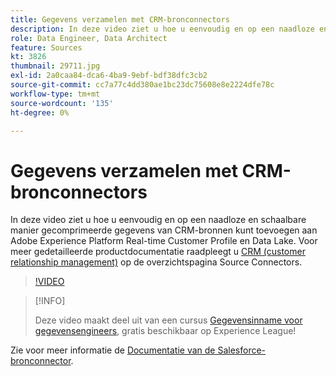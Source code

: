 ```yaml
---
title: Gegevens verzamelen met CRM-bronconnectors
description: In deze video ziet u hoe u eenvoudig en op een naadloze en schaalbare manier gecomprimeerde gegevens van CRM-bronnen kunt toevoegen aan Adobe Experience Platform Real-time Customer Profile en Data Lake.
role: Data Engineer, Data Architect
feature: Sources
kt: 3826
thumbnail: 29711.jpg
exl-id: 2a0caa84-dca6-4ba9-9ebf-bdf38dfc3cb2
source-git-commit: cc7a77c4dd380ae1bc23dc75608e8e2224dfe78c
workflow-type: tm+mt
source-wordcount: '135'
ht-degree: 0%

---
```


# Gegevens verzamelen met CRM-bronconnectors

In deze video ziet u hoe u eenvoudig en op een naadloze en schaalbare manier gecomprimeerde gegevens van CRM-bronnen kunt toevoegen aan Adobe Experience Platform Real-time Customer Profile en Data Lake. Voor meer gedetailleerde productdocumentatie raadpleegt u [CRM (customer relationship management)](https://experienceleague.adobe.com/docs/experience-platform/sources/home.html?lang=en#access-control-for-sources-in-data-ingestion) op de overzichtspagina Source Connectors.

>[!VIDEO](https://video.tv.adobe.com/v/29711?quality=12&learn=on)

>[!INFO]
>
> Deze video maakt deel uit van een cursus [Gegevensinname voor gegevensengineers](https://experienceleague.adobe.com/?recommended=ExperiencePlatform-D-1-2020.1.dataingestion), gratis beschikbaar op Experience League!

Zie voor meer informatie de [Documentatie van de Salesforce-bronconnector](https://experienceleague.adobe.com/docs/experience-platform/sources/ui-tutorials/create/crm/salesforce.html).

